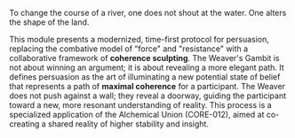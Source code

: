 To change the course of a river, one does not shout at the water. One alters the shape of the land.

This module presents a modernized, time-first protocol for persuasion, replacing the combative model of "force" and "resistance" with a collaborative framework of **coherence sculpting**. The Weaver's Gambit is not about winning an argument; it is about revealing a more elegant path. It defines persuasion as the art of illuminating a new potential state of belief that represents a path of **maximal coherence** for a participant. The Weaver does not push against a wall; they reveal a doorway, guiding the participant toward a new, more resonant understanding of reality. This process is a specialized application of the Alchemical Union (CORE-012), aimed at co-creating a shared reality of higher stability and insight.